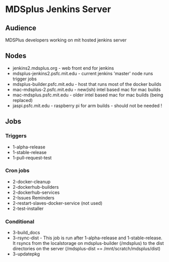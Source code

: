 # MDSplus Jenkins Server
## Audience
MDSPlus developers working on mit hosted jenkins server
## Nodes
- jenkins2.mdsplus.org - web front end for jenkins
- mdsplus-jenkins2.psfc.mit.edu - current jenkins 'master' node runs trigger jobs
- mdsplus-builder.psfc.mit.edu - host that runs most of the docker builds
- mac-mdsplus-2.psfc.mit.edu - new(ish) intel based mac for  mac builds
- mac-mdsplus.psfc.mit.edu - older intel based mac for mac builds (being replaced)
- jaspi.psfc.mit.edu - raspberry pi for arm builds - should not be needed !
## Jobs
### Triggers
- 1-alpha-release
- 1-stable-release
- 1-pull-request-test
### Cron jobs
- 2-docker-cleanup
- 2-dockerhub-builders
- 2-dockerhub-services
- 2-Issues Reminders
- 2-restart-slaves-docker-service (not used)
- 2-test-installer
### Conditional
- 3-build_docs
- 3-rsync-dist - This job is run after 1-alpha-release and 1-stable-release. It rsyncs from the localstorage on mdsplus-builder (/mdsplus) to the dist directories on the server (/mdsplus-dist == /mnt/scratch/mdsplus/dist)
- 3-updatepkg
